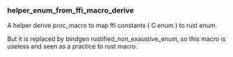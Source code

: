 ### helper_enum_from_ffi_macro_derive

A helper derive proc_macro to map ffi constants ( C enum ) to rust enum.

But it is replaced by bindgen rustified_non_exaustive_enum, so this macro is useless and seen as a practice to rust macro.
